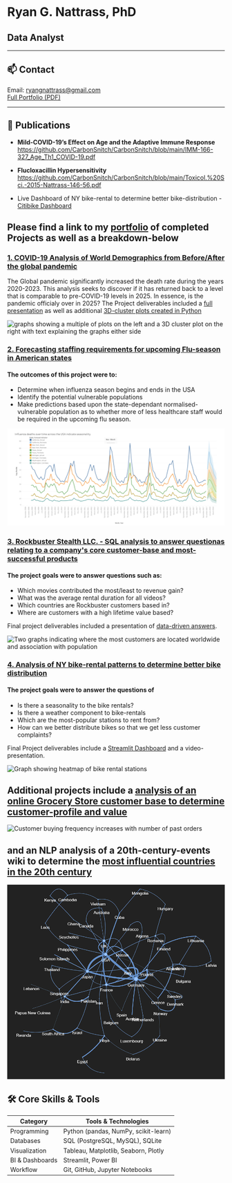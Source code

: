 # Ryan G. Nattrass, PhD  
## Data Analyst

---

## 📫 Contact  
Email: ryangnattrass@gmail.com  
[Full Portfolio (PDF)](https://github.com/CarbonSnitch/CarbonSnitch/blob/main/Data_Analyst_Portfolio_RGN_PDF.pdf)

---

## 🔬 Publications  
- **Mild-COVID-19’s Effect on Age and the Adaptive Immune Response**  
  https://github.com/CarbonSnitch/CarbonSnitch/blob/main/IMM-166-327_Age_Th1_COVID-19.pdf  

- **Flucloxacillin Hypersensitivity**  
  https://github.com/CarbonSnitch/CarbonSnitch/blob/main/Toxicol.%20Sci.-2015-Nattrass-146-56.pdf

- Live Dashboard of NY bike-rental to determine better bike-distribution - [Citibike Dashboard](https://carbonsnitch-ny-citibike-2022-st-dashboard-awrftk.streamlit.app/)

## Please find a link to my [portfolio](https://github.com/CarbonSnitch/CarbonSnitch/blob/main/Data_Analyst_Portfolio_RGN_PDF.pdf) of completed Projects as well as a breakdown-below

### [1. COVID-19 Analysis of World Demographics from Before/After the global pandemic](https://github.com/CarbonSnitch/RGN_UN_COVID_19_2025/blob/main/UN_DATASET/Sent%20to%20Client/UN_COVID-19%20STORYBOARD_RGN_2025.pdf)

The Global pandemic significantly increased the death rate during the years 2020-2023. This analysis seeks to discover if it has returned back to a level that is comparable to pre-COVID-19 levels in 2025. In essence, is the pandemic officialy over in 2025? The Project deliverables included a [full presentation](https://github.com/CarbonSnitch/RGN_UN_COVID_19_2025/blob/main/UN_DATASET/Sent%20to%20Client/UN_COVID-19%20STORYBOARD_RGN_2025.pdf) as well as additional [3D-cluster plots created in Python](https://github.com/CarbonSnitch/RGN_UN_COVID_19_2025/blob/main/UN_DATASET/Sent%20to%20Client/Data_Analyst_Portfolio_COVID.pdf)

![graphs showing a multiple of plots on the left and a 3D cluster plot on the right with text explaining the graphs either side](https://github.com/CarbonSnitch/RGN_UN_COVID_19_2025/blob/main/UN_DATASET/04%20Visualizations/3D%20cluster.png)

### [2. Forecasting staffing requirements for upcoming Flu-season in American states](https://github.com/CarbonSnitch/Influenza_Staffing_Requirements_RGN/blob/main/Sent%20to%20Client/Data_Analyst_Portfolio_Influenza.pdf)

#### The outcomes of this project were to:
 - Determine when influenza season begins and ends in the USA
 - Identify the potential vulnerable populations
 - Make predictions based upon the state-dependant normalised-vulnerable population as to whether more of less healthcare staff would be required in the upcoming flu season.

![Image of a Tableau line graph of flu seasonality](https://github.com/CarbonSnitch/Influenza_Staffing_Requirements_RGN/blob/main/Visualizations/Seasonality%20Image.png)

### [3. Rockbuster Stealth LLC. - SQL analysis to answer questionas relating to a company's core customer-base and most-successful products](https://github.com/CarbonSnitch/Portfolio_Rockbuster_SQL/blob/main/README.md)

#### The project goals were to answer questions such as:
- Which movies contributed the most/least to revenue gain?
- What was the average rental duration for all videos?
- Which countries are Rockbuster customers based in?
- Where are customers with a high lifetime value based?

Final project deliverables included a presentation of [data-driven answers](https://github.com/CarbonSnitch/Portfolio_Rockbuster_SQL/blob/main/Rockbuster_sent_to_client/Rockbuster_Presentation_RGN.pdf).

![Two graphs indicating where the most customers are located worldwide and association with population](https://github.com/CarbonSnitch/Portfolio_Rockbuster_SQL/blob/main/Visualizations/Cust%20Location%20and%20pop.png)

### [4. Analysis of NY bike-rental patterns to determine better bike distribution](https://carbonsnitch-ny-citibike-2022-st-dashboard-awrftk.streamlit.app/)

#### The project goals were to answer the questions of
- Is there a seasonality to the bike rentals?
- Is there a weather component to bike-rentals
- Which are the most-popular stations to rent from?
- How can we better distribute bikes so that we get less customer complaints?

Final Project deliverables include a [Streamlit Dashboard](https://carbonsnitch-ny-citibike-2022-st-dashboard-awrftk.streamlit.app/) and a video-presentation.

![Graph showing heatmap of bike rental stations](https://github.com/CarbonSnitch/NY_Citibike_2022/blob/main/04_Visualisations/Heatmap_with_legend.png)


## Additional projects include a [analysis of an online Grocery Store customer base to determine customer-profile and value](https://github.com/CarbonSnitch/Portfolio_Instacart_Python/blob/main/05%20Sent%20to%20Client/Data_Analyst_Portfolio_Instacart.pdf)

![Customer buying frequency increases with number of past orders](https://github.com/CarbonSnitch/Portfolio_Instacart_Python/blob/main/04%20Analysis/Visualizations/Loyalty_Analysis_Portf.png)

## and an NLP analysis of a 20th-century-events wiki to determine the [most influential countries in the 20th century](https://github.com/CarbonSnitch/20th_century)

![Network Analysis of the most influential countries in the 20th century](https://github.com/CarbonSnitch/20th_century/blob/main/Visualizations/Network_2D_countries.png)

## 🛠 Core Skills & Tools

| Category        | Tools & Technologies                           |
|-----------------|------------------------------------------------|
| Programming     | Python (pandas, NumPy, scikit-learn)           |
| Databases       | SQL (PostgreSQL, MySQL), SQLite                |
| Visualization   | Tableau, Matplotlib, Seaborn, Plotly           |
| BI & Dashboards | Streamlit, Power BI                            |
| Workflow        | Git, GitHub, Jupyter Notebooks                 |
